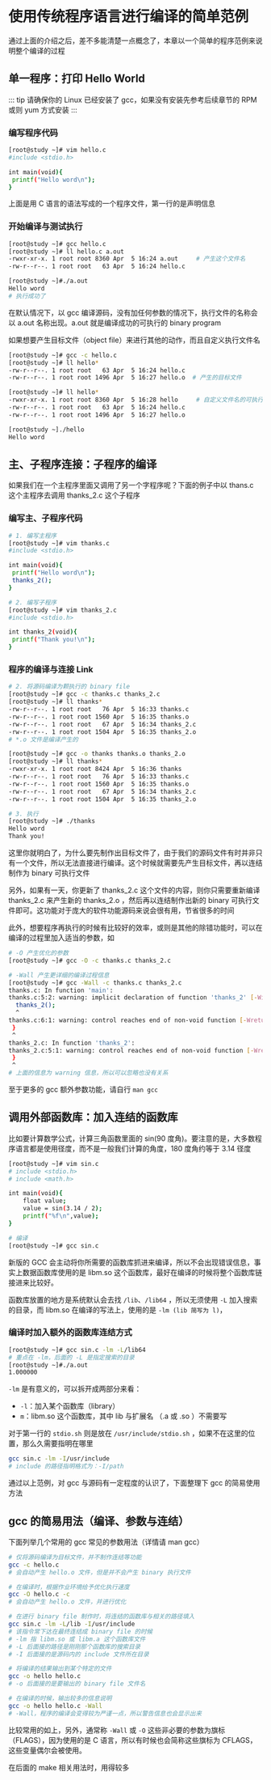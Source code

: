 # 使用传统程序语言进行编译的简单范例

通过上面的介绍之后，差不多能清楚一点概念了，本章以一个简单的程序范例来说明整个编译的过程

## 单一程序：打印 Hello World

::: tip
请确保你的 Linux 已经安装了 gcc，如果没有安装先参考后续章节的 RPM 或则 yum 方式安装
:::

### 编写程序代码

```bash
[root@study ~]# vim hello.c
#include <stdio.h>

int main(void){
 printf("Hello word\n");
}
```

上面是用 C 语言的语法写成的一个程序文件，第一行的是声明信息

### 开始编译与测试执行

```bash
[root@study ~]# gcc hello.c 
[root@study ~]# ll hello.c a.out 
-rwxr-xr-x. 1 root root 8360 Apr  5 16:24 a.out		# 产生这个文件名
-rw-r--r--. 1 root root   63 Apr  5 16:24 hello.c

[root@study ~]#./a.out 
Hello word
# 执行成功了
```

在默认情况下，以 gcc 编译源码，没有加任何参数的情况下，执行文件的名称会以  a.out 名称出现。a.out 就是编译成功的可执行的 binary program

如果想要产生目标文件（object file）来进行其他的动作，而且自定义执行文件名

```bash
[root@study ~]# gcc -c hello.c 
[root@study ~]# ll hello*
-rw-r--r--. 1 root root   63 Apr  5 16:24 hello.c
-rw-r--r--. 1 root root 1496 Apr  5 16:27 hello.o  # 产生的目标文件

[root@study ~]# ll hello*
-rwxr-xr-x. 1 root root 8360 Apr  5 16:28 hello		# 自定义文件名的可执行文件 -o 
-rw-r--r--. 1 root root   63 Apr  5 16:24 hello.c
-rw-r--r--. 1 root root 1496 Apr  5 16:27 hello.o

[root@study ~]./hello 
Hello word
```

## 主、子程序连接：子程序的编译

如果我们在一个主程序里面又调用了另一个字程序呢？下面的例子中以 thans.c 这个主程序去调用 thanks_2.c 这个子程序

### 编写主、子程序代码

```bash
# 1. 编写主程序
[root@study ~]# vim thanks.c
#include <stdio.h>

int main(void){
 printf("Hello word\n");
 thanks_2();
}

# 2. 编写子程序
[root@study ~]# vim thanks_2.c
#include <stdio.h>

int thanks_2(void){
 printf("Thank you!\n");
}
```

### 程序的编译与连接 Link

```bash
# 2. 将源码编译为颗执行的 binary file
[root@study ~]# gcc -c thanks.c thanks_2.c 
[root@study ~]# ll thanks*
-rw-r--r--. 1 root root   76 Apr  5 16:33 thanks.c
-rw-r--r--. 1 root root 1560 Apr  5 16:35 thanks.o
-rw-r--r--. 1 root root   67 Apr  5 16:34 thanks_2.c
-rw-r--r--. 1 root root 1504 Apr  5 16:35 thanks_2.o
# *.o 文件是编译产生的

[root@study ~]# gcc -o thanks thanks.o thanks_2.o 
[root@study ~]# ll thanks*
-rwxr-xr-x. 1 root root 8424 Apr  5 16:36 thanks
-rw-r--r--. 1 root root   76 Apr  5 16:33 thanks.c
-rw-r--r--. 1 root root 1560 Apr  5 16:35 thanks.o
-rw-r--r--. 1 root root   67 Apr  5 16:34 thanks_2.c
-rw-r--r--. 1 root root 1504 Apr  5 16:35 thanks_2.o

# 3. 执行
[root@study ~]# ./thanks 
Hello word
Thank you!
```

这里你就明白了，为什么要先制作出目标文件了，由于我们的源码文件有时并非只有一个文件，所以无法直接进行编译。这个时候就需要先产生目标文件，再以连结制作为 binary 可执行文件

另外，如果有一天，你更新了 thanks_2.c 这个文件的内容，则你只需要重新编译 thanks_2.c 来产生新的  thanks_2.o ，然后再以连结制作出新的 binary 可执行文件即可。这功能对于庞大的软件功能源码来说会很有用，节省很多的时间

此外，想要程序再执行的时候有比较好的效率，或则是其他的除错功能时，可以在编译的过程里加入适当的参数，如

```bash
# -O 产生优化的参数
[root@study ~]# gcc -O -c thanks.c thanks_2.c

# -Wall 产生更详细的编译过程信息
[root@study ~]# gcc -Wall -c thanks.c thanks_2.c
thanks.c: In function 'main':
thanks.c:5:2: warning: implicit declaration of function 'thanks_2' [-Wimplicit-function-declaration]
  thanks_2();
  ^
thanks.c:6:1: warning: control reaches end of non-void function [-Wreturn-type]
 }
 ^
thanks_2.c: In function 'thanks_2':
thanks_2.c:5:1: warning: control reaches end of non-void function [-Wreturn-type]
 }
 ^
# 上面的信息为 warning 信息，所以可以忽略也没有关系
```

至于更多的 gcc 额外参数功能，请自行 `man gcc`

## 调用外部函数库：加入连结的函数库

比如要计算数学公式，计算三角函数里面的 sin(90 度角)。要注意的是，大多数程序语言都是使用径度，而不是一般我们计算的角度，180 度角约等于 3.14 径度

```bash
[root@study ~]# vim sin.c
# include <stdio.h>
# include <math.h>

int main(void){
	float value;
	value = sin(3.14 / 2);
	printf("%f\n",value);
}

# 编译
[root@study ~]# gcc sin.c 
```

新版的 GCC 会主动将你所需要的函数库抓进来编译，所以不会出现错误信息，事实上数据函数库使用的是 libm.so 这个函数库，最好在编译的时候将整个函数库链接进来比较好。

函数库放置的地方是系统默认会去找 `/lib`、`/lib64` ，所以无须使用 `-L` 加入搜索的目录，而 libm.so 在编译的写法上，使用的是 `-lm (lib 简写为 l)`，

### 编译时加入额外的函数库连结方式

```bash
[root@study ~]# gcc sin.c -lm -L/lib64
# 重点在 -lm，后面的 -L 是指定搜索的目录
[root@study ~]#./a.out 
1.000000
```

`-lm` 是有意义的，可以拆开成两部分来看：

- `-l`：加入某个函数库（library）
- `m`：libm.so 这个函数库，其中 lib 与扩展名 （.a 或 .so ）不需要写

对于第一行的 `stdio.sh` 则是放在 `/usr/include/stdio.sh` ，如果不在这里的位置，那么久需要指明在哪里

```bash
gcc sin.c -lm -I/usr/include
# include 的路径指明格式为：-I/path
```

通过以上范例，对 gcc 与源码有一定程度的认识了，下面整理下 gcc 的简易使用方法

## gcc 的简易用法（编译、参数与连结）

下面列举几个常用的 gcc 常见的参数用法（详情请 man gcc）

```bash
# 仅将源码编译为目标文件，并不制作连结等功能
gcc -c hello.c
# 会自动产生 hello.o 文件，但是并不会产生 binary 执行文件

# 在编译时，根据作业环境给予优化执行速度
gcc -O hello.c -c
# 会自动产生 hello.o 文件，并进行优化

# 在进行 binary file 制作时，将连结的函数库与相关的路径填入
gcc sin.c -lm -L/lib -I/usr/include
# 该指令常下达在最终连结成 binary file 的时候
# -lm 指 libm.so 或 libm.a 这个函数库文件
# -L 后面接的路径是刚刚那个函数库的搜索目录
# -I 后面接的是源码内的 include 文件所在目录

# 将编译的结果输出到某个特定的文件
gcc -o hello hello.c
# -o 后面接的是要输出的 binary file 文件名

# 在编译的时候，输出较多的信息说明
gcc -o hello hello.c -Wall
# -Wall，程序的编译会变得较为严谨一点，所以警告信息也会显示出来

```

比较常用的如上，另外，通常称 `-Wall` 或 `-O` 这些非必要的参数为旗标 （FLAGS），因为使用的是  C 语言，所以有时候也会简称这些旗标为 CFLAGS，这些变量偶尔会被使用。

在后面的 make 相关用法时，用得较多

